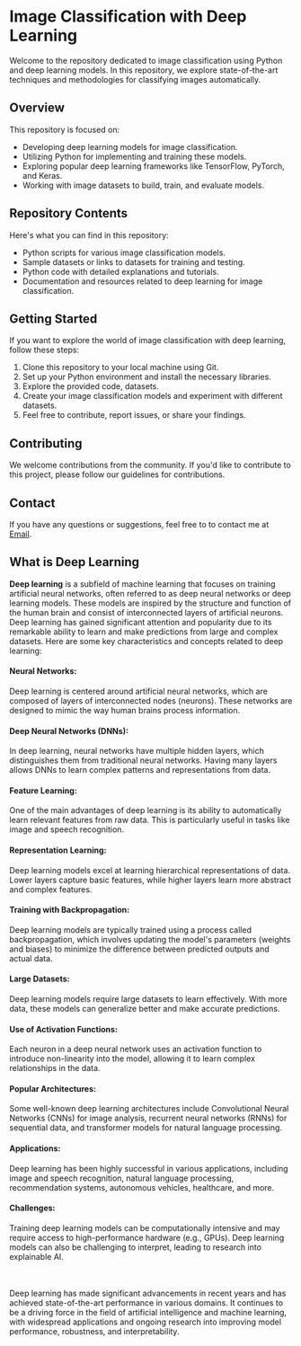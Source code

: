 <h1>Image Classification with Deep Learning</h1>

<p>Welcome to the repository dedicated to image classification using Python and deep learning models. In this repository, 
we explore state-of-the-art techniques and methodologies for classifying images automatically.</p>

<h2>Overview</h2>

<p>This repository is focused on:</p>
<ul>
<li>Developing deep learning models for image classification.</li>
<li>Utilizing Python for implementing and training these models.</li>
<li>Exploring popular deep learning frameworks like TensorFlow, PyTorch, and Keras.</li>
<li>Working with image datasets to build, train, and evaluate models.</li>
</ul>

<h2>Repository Contents</h2>

<p>Here's what you can find in this repository:</p>
<ul>
<li>Python scripts for various image classification models.</li>
<li>Sample datasets or links to datasets for training and testing.</li>
<li>Python code with detailed explanations and tutorials.</li>
<li>Documentation and resources related to deep learning for image classification.</li>
</ul>

<h2>Getting Started</h2>

<p>If you want to explore the world of image classification with deep learning, follow these steps:</p>
<ol>
<li>Clone this repository to your local machine using Git.</li>
<li>Set up your Python environment and install the necessary libraries.</li>
<li>Explore the provided code, datasets.</li>
<li>Create your image classification models and experiment with different datasets.</li>
<li>Feel free to contribute, report issues, or share your findings.</li>
</ol>

<h2>Contributing</h2>

<p>We welcome contributions from the community. If you'd like to contribute to this project, please follow our guidelines for contributions.</p>

<h2>Contact</h2>

<p>If you have any questions or suggestions, feel free to to contact me at <a href="mailto:ihtshaamanees@gmail.com">Email</a>.</p>
<h2>What is Deep Learning</h2>
<p><b>Deep learning</b> is a subfield of machine learning that focuses on training artificial neural networks, 
often referred to as deep neural networks or deep learning models. These models are inspired by the structure 
and function of the human brain and consist of interconnected layers of artificial neurons. Deep learning 
has gained significant attention and popularity due to its remarkable ability to learn and make predictions 
from large and complex datasets. Here are some key characteristics and concepts related to deep learning:</p>

<h4>Neural Networks:</h4> Deep learning is centered around artificial neural networks, which are composed of layers of interconnected
nodes (neurons). These networks are designed to mimic the way human brains process information.

<h4>Deep Neural Networks (DNNs):</h4> In deep learning, neural networks have multiple hidden layers, which distinguishes them from 
traditional neural networks. Having many layers allows DNNs to learn complex patterns and representations from data.

<h4>Feature Learning:</h4> One of the main advantages of deep learning is its ability to automatically learn relevant 
features from raw data. This is particularly useful in tasks like image and speech recognition.

<h4>Representation Learning:</h4> Deep learning models excel at learning hierarchical representations of data. 
Lower layers capture basic features, while higher layers learn more abstract and complex features.

<h4>Training with Backpropagation:</h4> Deep learning models are typically trained using a process called backpropagation, 
which involves updating the model's parameters (weights and biases) to minimize the difference between predicted outputs and actual data.

<h4>Large Datasets:</h4> Deep learning models require large datasets to learn effectively. With more data, these models 
can generalize better and make accurate predictions.

<h4>Use of Activation Functions:</h4> Each neuron in a deep neural network uses an activation function to introduce non-linearity
into the model, allowing it to learn complex relationships in the data.

<h4>Popular Architectures:</h4> Some well-known deep learning architectures include Convolutional Neural Networks (CNNs) for 
image analysis, recurrent neural networks (RNNs) for sequential data, and transformer models for natural language processing.

<h4>Applications:</h4> Deep learning has been highly successful in various applications, including image and speech recognition, 
natural language processing, recommendation systems, autonomous vehicles, healthcare, and more.

<h4>Challenges:</h4> Training deep learning models can be computationally intensive and may require access to high-performance
hardware (e.g., GPUs). Deep learning models can also be challenging to interpret, leading to research into explainable AI.<br><br><br>

<p>Deep learning has made significant advancements in recent years and has achieved state-of-the-art performance in various domains. 
It continues to be a driving force in the field of artificial intelligence and machine learning, with widespread applications and
ongoing research into improving model performance, robustness, and interpretability.</p>
